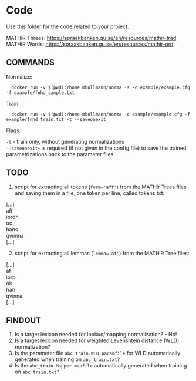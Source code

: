 # Code

Use this folder for the code related to your project.

MATHiR Threes: https://spraakbanken.gu.se/en/resources/mathir-trad
MATHiR Words: https://spraakbanken.gu.se/en/resources/mathir-ord

## COMMANDS

Normalize:
      
      docker run -v $(pwd):/home mbollmann/norma -s -c example/example.cfg -f example/fnhd_sample.txt
      
Train:

      docker run -v $(pwd):/home mbollmann/norma -c example/example.cfg -f example/fnhd_train.txt -t --saveonexit
      
      
Flags:

`-t` - train only, without generating normalizations <br>
`--saveonexit`- is required (if not given in the config file) to save the trained parametrizations back to the parameter files


## TODO

1. script for extracting all tokens (`form='aff'`) from the MATHir Trees files and saving them in a file, one token per line, called tokens.txt:

\[...\] <br>
aff <br>
iordh <br>
oc <br>
hans <br>
qwinna <br>
\[...\] <br>

2. script for extracting all lemmas (`lemma='af'`) from the MATHiR Tree files:

\[...\] <br>
af <br>
iorþ <br>
ok <br>
han <br>
qvinna <br>
\[...\] <br>

## FINDOUT

1. Is a target lexicon needed for lookuo/mapping normalization? - No!
2. Is a target lexicon needed for weighted Levenshtein distance (WLD) normalization? 
3. Is the parameter file `abc_train.WLD.paramfile` for WLD automatically generated when training on `abc_train.txt`?
4. Is the `abc_train.Mapper.mapfile` automatically generated when training on `abc_train.txt`?
